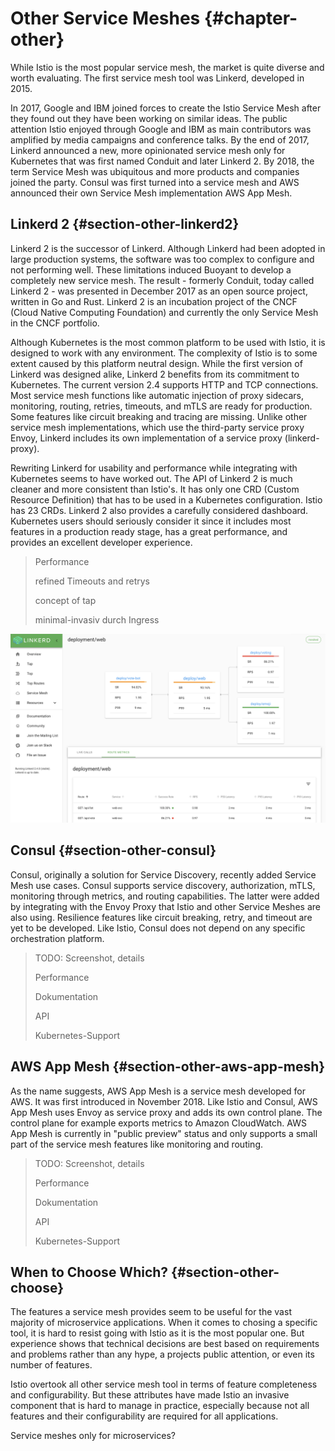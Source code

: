 # Other Service Meshes {#chapter-other}

While Istio is the most popular service mesh, the market is quite diverse and worth evaluating. The first service mesh tool was Linkerd, developed in 2015. 

In 2017, Google and IBM joined forces to create the Istio Service Mesh after they found out they have been working on similar ideas. The public attention Istio enjoyed through Google and IBM as main contributors was amplified by media campaigns and conference talks. By the end of 2017, Linkerd announced a new, more opinionated service mesh only for Kubernetes that was first named Conduit and later Linkerd 2. By 2018, the term Service Mesh was ubiquitous and more products and companies joined the party. Consul was first turned into a service mesh and AWS announced their own Service Mesh implementation AWS App Mesh.

## Linkerd 2 {#section-other-linkerd2}

Linkerd 2 is the successor of Linkerd.
Although Linkerd had been adopted in large production systems, the software was too complex to configure and not performing well. These limitations induced Buoyant to develop a completely new service mesh. The result - formerly Conduit, today called Linkerd 2 - was presented in December 2017 as an open source project, written in Go and Rust. Linkerd 2 is an incubation project of the CNCF (Cloud Native Computing Foundation) and currently the only Service Mesh in the CNCF portfolio.

Although Kubernetes is the most common platform to be used with Istio, it is designed to work with any environment. The complexity of Istio is to some extent caused by this platform neutral design. While the first version of Linkerd was designed alike, Linkerd 2 benefits from its commitment to Kubernetes. The current version 2.4 supports HTTP and TCP connections. Most service mesh functions like automatic injection of proxy sidecars, monitoring, routing, retries, timeouts, and mTLS are ready for production. Some features like circuit breaking and tracing are missing. Unlike other service mesh implementations, which use the third-party service proxy Envoy, Linkerd includes its own implementation of a service proxy (linkerd-proxy).

<!-- it remains unclear which features are not ready for production. Most are ready for production, some are missing - which are not ready for production? -->

Rewriting Linkerd for usability and performance while integrating with Kubernetes seems to have worked out. The API of Linkerd 2 is much cleaner and more consistent than Istio's. It has only one CRD (Custom Resource Definition) that has to be used in a Kubernetes configuration. Istio has 23 CRDs. Linkerd 2 also provides a carefully considered dashboard. Kubernetes users should seriously consider it since it includes most features in a production ready stage, has a great performance, and provides an excellent developer experience.

> Performance
>
> refined Timeouts and retrys
>
> concept of tap
>
> minimal-invasiv durch Ingress

![Figure 5.1: Linkerd Dashboard](images/linkerd-dashboard.png)

## Consul {#section-other-consul}

Consul, originally a solution for Service Discovery, recently added Service Mesh use cases. Consul supports service discovery, authorization, mTLS, monitoring through metrics, and routing capabilities. The latter were added by integrating with the Envoy Proxy that Istio and other Service Meshes are also using. Resilience features like circuit breaking, retry, and timeout are yet to be developed. Like Istio, Consul does not depend on any specific orchestration platform.

> TODO: Screenshot, details
>
> Performance
>
> Dokumentation
>
> API
>
> Kubernetes-Support

## AWS App Mesh {#section-other-aws-app-mesh}

As the name suggests, AWS App Mesh is a service mesh developed for AWS. It was first introduced in November 2018. Like Istio and Consul, AWS App Mesh uses Envoy as service proxy and adds its own control plane. The control plane for example exports metrics to Amazon CloudWatch. AWS App Mesh is currently in "public preview" status and only supports a small part of the service mesh features like monitoring and routing.

>  TODO: Screenshot, details
>
> Performance
>
> Dokumentation
>
> API
>
> Kubernetes-Support

<!-- I like the recommendation concerning Linkerd 2 above. Will you provide something similar for App Mesh? -->

## When to Choose Which? {#section-other-choose}

The features a service mesh provides seem to be useful for the vast majority of microservice applications. When it comes to chosing a specific tool, it is hard to resist going with Istio as it is the most popular one. But experience shows that technical decisions are best based on requirements and problems rather than any hype, a projects public attention, or even its number of features.

Istio overtook all other service mesh tool in terms of feature completeness and configurability. But these attributes have made Istio an invasive component that is hard to manage in practice, especially because not all features and their configurability are required for all applications.



Service meshes only for microservices?
